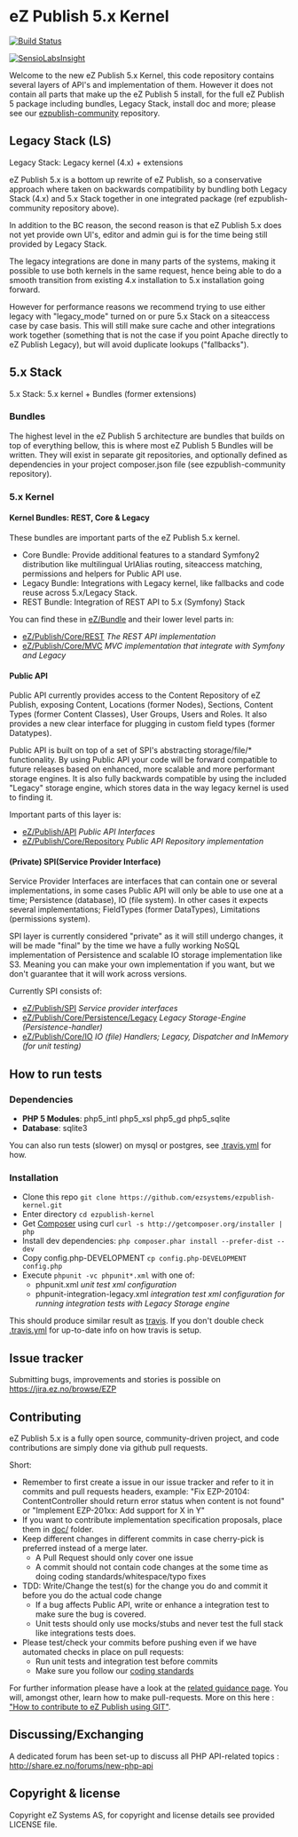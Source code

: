 # eZ Publish 5.x Kernel
[![Build Status](https://travis-ci.org/ezsystems/ezpublish-kernel.png?branch=master)](https://travis-ci.org/ezsystems/ezpublish-kernel)

[![SensioLabsInsight](https://insight.sensiolabs.com/projects/0885c0ce-4b9f-4b89-aa9c-e8f9f7a315e0/big.png)](https://insight.sensiolabs.com/projects/0885c0ce-4b9f-4b89-aa9c-e8f9f7a315e0)

Welcome to the new eZ Publish 5.x Kernel, this code repository contains several layers of API's and implementation of them.
However it does not contain all parts that make up the eZ Publish 5 install, for the full eZ Publish 5 package including
bundles, Legacy Stack, install doc and more; please see our [ezpublish-community](https://github.com/ezsystems/ezpublish-community) repository.

## Legacy Stack (LS)

Legacy Stack: Legacy kernel (4.x) + extensions

eZ Publish 5.x is a bottom up rewrite of eZ Publish, so a conservative approach where taken on backwards compatibility
by bundling both Legacy Stack (4.x) and 5.x Stack together in one integrated package (ref ezpublish-community repository above).

In addition to the BC reason, the second reason is that eZ Publish 5.x does not yet provide own UI's, editor and admin
gui is for the time being still provided by Legacy Stack.

The legacy integrations are done in many parts of the systems, making it possible to use both kernels in the same request,
hence being able to do a smooth transition from existing 4.x installation to 5.x installation going forward.

However for performance reasons we recommend trying to use either legacy with "legacy\_mode" turned on or pure 5.x Stack
on a siteaccess case by case basis. This will still make sure cache and other integrations work together (something that
is not the case if you point Apache directly to eZ Publish Legacy), but will avoid duplicate lookups ("fallbacks").


## 5.x Stack

5.x Stack: 5.x kernel + Bundles (former extensions)

### Bundles
The highest level in the eZ Publish 5 architecture are bundles that builds on top of everything bellow, this is where
most eZ Publish 5 Bundles  will be written. They will exist in separate git repositories, and optionally
defined as dependencies in your project composer.json file (see ezpublish-community repository).

### 5.x Kernel

#### Kernel Bundles: REST, Core & Legacy
These bundles are important parts of the eZ Publish 5.x kernel.

* Core Bundle: Provide additional features to a standard Symfony2 distribution like multilingual UrlAlias routing,
  siteaccess matching, permissions and helpers for Public API use.
* Legacy Bundle: Integrations with Legacy kernel, like fallbacks and code reuse across 5.x/Legacy Stack.
* REST Bundle: Integration of REST API to 5.x (Symfony) Stack

You can find these in [eZ/Bundle](eZ/Bundle/) and their lower level parts in:
* [eZ/Publish/Core/REST](eZ/Publish/Core/REST/)  *The REST API implementation*
* [eZ/Publish/Core/MVC](eZ/Publish/Core/MVC/)  *MVC implementation that integrate with Symfony and Legacy*


#### Public API
Public API currently provides access to the Content Repository of eZ Publish, exposing Content, Locations
(former Nodes), Sections, Content Types (former Content Classes), User Groups, Users and Roles.
It also provides a new clear interface for plugging in custom field types (former Datatypes).

Public API is built on top of a set of SPI's abstracting storage/file/\* functionality.
By using Public API your code will be forward compatible to future releases based on enhanced, more scalable and more
performant storage engines. It is also fully backwards compatible by using the included "Legacy" storage engine, which
stores data in the way legacy kernel is used to finding it.

Important parts of this layer is:
* [eZ/Publish/API](eZ/Publish/API/)  *Public API Interfaces*
* [eZ/Publish/Core/Repository](eZ/Publish/Core/Repository/)  *Public API Repository implementation*

#### (Private) SPI(Service Provider Interface)

Service Provider Interfaces are interfaces that can contain one or several implementations, in some cases Public API
will only be able to use one at a time; Persistence (database), IO (file system). In other cases it expects several
implementations; FieldTypes (former DataTypes), Limitations (permissions system).

SPI layer is currently considered "private" as it will still undergo changes, it will be made "final" by the time we
have a fully working NoSQL implementation of Persistence and scalable IO storage implementation like S3.
Meaning you can make your own implementation if you want, but we don't guarantee that it will work across versions.

Currently SPI consists of:
* [eZ/Publish/SPI](eZ/Publish/SPI/)  *Service provider interfaces*
* [eZ/Publish/Core/Persistence/Legacy](eZ/Publish/Core/Persistence/Legacy/)  *Legacy Storage-Engine (Persistence-handler)*
* [eZ/Publish/Core/IO](eZ/Publish/Core/IO/)  *IO (file) Handlers; Legacy, Dispatcher and InMemory (for unit testing)*

## How to run tests

### Dependencies
* **PHP 5 Modules**: php5\_intl php5\_xsl php5\_gd php5\_sqlite
* **Database**: sqlite3

You can also run tests (slower) on mysql or postgres, see [.travis.yml](.travis.yml) for how.

### Installation
* Clone this repo `git clone https://github.com/ezsystems/ezpublish-kernel.git`
* Enter directory `cd ezpublish-kernel`
* Get [Composer](http://getcomposer.org/download/) using curl `curl -s http://getcomposer.org/installer | php`
* Install dev dependencies: `php composer.phar install --prefer-dist --dev`
* Copy config.php-DEVELOPMENT  `cp config.php-DEVELOPMENT config.php`
* Execute `phpunit -vc phpunit*.xml` with one of:
  * phpunit.xml  *unit test xml configuration*
  * phpunit-integration-legacy.xml  *integration test xml configuration for running integration tests with Legacy Storage engine*

This should produce similar result as [travis](https://travis-ci.org/ezsystems/ezpublish-kernel).
If you don't double check [.travis.yml](.travis.yml) for up-to-date info on how travis is setup.

## Issue tracker
Submitting bugs, improvements and stories is possible on https://jira.ez.no/browse/EZP

## Contributing
eZ Publish 5.x is a fully open source, community-driven project, and code contributions are simply done via github pull requests.

Short:
* Remember to first create a issue in our issue tracker and refer to it in commits and pull requests headers, example:
  "Fix EZP-20104: ContentController should return error status when content is not found"
  or
  "Implement EZP-201xx: Add support for X in Y"
* If you want to contribute implementation specification proposals, place them in [doc/](doc/) folder.
* Keep different changes in different commits in case cherry-pick is preferred instead of a merge later.
  * A Pull Request should only cover one issue
  * A commit should not contain code changes at the some time as doing coding standards/whitespace/typo fixes
* TDD: Write/Change the test(s) for the change you do and commit it before you do the actual code change
  * If a bug affects Public API, write or enhance a integration test to make sure the bug is covered.
  * Unit tests should only use mocks/stubs and never test the full stack like integrations tests does.
* Please test/check your commits before pushing even if we have automated checks in place on pull requests:
  * Run unit tests and integration test before commits
  * Make sure you follow our [coding standards](https://github.com/ezsystems/ezcs)

For further information please have a look at the [related guidance page](http://share.ez.no/get-involved/develop). You will, amongst other, learn how to make pull-requests. More on this here : ["How to contribute to eZ Publish using GIT"](http://share.ez.no/learn/ez-publish/how-to-contribute-to-ez-publish-using-git).

## Discussing/Exchanging
A dedicated forum has been set-up to discuss all PHP API-related topics : http://share.ez.no/forums/new-php-api

## Copyright & license
Copyright eZ Systems AS, for copyright and license details see provided LICENSE file.
